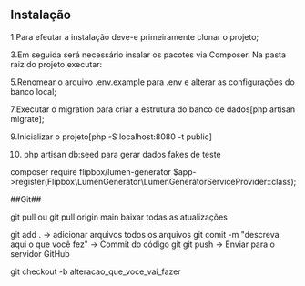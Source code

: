 ## Instalação

1.Para efeutar a instalação deve-e primeiramente clonar o projeto;


3.Em seguida será necessário insalar os pacotes via Composer. Na pasta raiz do projeto executar:



5.Renomear o arquivo .env.example para .env e alterar as configurações do banco local;


7.Executar o migration para criar a estrutura do banco de dados[php artisan migrate];


9.Inicializar o projeto[php -S localhost:8080 -t public]


10. php artisan db:seed para gerar dados fakes de teste


composer require flipbox/lumen-generator
 $app->register(Flipbox\LumenGenerator\LumenGeneratorServiceProvider::class);


##Git##

git pull ou git pull origin main baixar todas as atualizações

git add .  -> adicionar arquivos todos os arquivos
git comit -m "descreva aqui o que você fez" -> Commit do código
git git push -> Enviar para o servidor GitHub

git checkout -b alteracao_que_voce_vai_fazer
